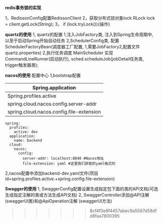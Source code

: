 **redis事务锁的实现**

1，RedissonConfig配置RedissonClient
2，获取分布式锁对象lock RLock lock = client.getLock(String);
3， if (lock.tryLock()){操作}  



**quartz的使用**
1, quartz的配置
   1,注入JobFactory类, 注入到Spring生命周期中, 以至于启动Spring开始自动任务
   2,SchedulerConfig类, 配置SchedulerFactoryBean(调度器工厂配置, 1,需要JobFactory2,配置文件quartz.properties)
2,执行任务调度
   MainScheduler 实现CommandLineRunner(启动执行), sched.scheduleJob(jobDetail任务类, trigger触发器类);

**nacos的使用**
配置中心
   1,bootstrap配置

| Spring.application                       |
| ---------------------------------------- |
| Spring.profiles.active                   |
| spring.cloud.nacos.config.server-addr    |
| spring.cloud.nacos.config.file-extension |

```
spring:
  profiles:
    active: dev
  application:
    name: backend
  cloud:
    nacos:
      config:
        server-addr: localhost:8848 #Nacos地址
        file-extension: yaml #这里我们获取的yaml格式的
```

   2,nacos配置中添加backend-dev.yaml文件(项目id+spring.profiles.active.+spring.config.file-extension)

**Swagger的使用**
1, SwaggerConfig配置设置生成指定包下面的类的API文档(可选生成指定注解的类或方法生成API文档)
2, SwaggerController添加@API注解(swaggerUI类)和@ApiOperation注解 (swaggerUI方法)













>>>>>>> 8cf4f0e8f4457abec9a5567d58dfd8faa7800395
